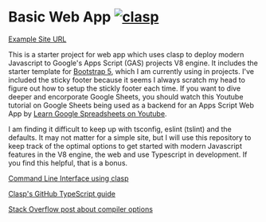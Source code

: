 # Basic Web App [![clasp](https://img.shields.io/badge/built%20with-clasp-4285f4.svg)](https://github.com/google/clasp)

[Example Site URL](https://script.google.com/a/macros/dishs.tp.edu.tw/s/AKfycbxVF3ohFTl_Y6KkQ8R8Vyv5O9jxvjPWvRTltdiERLA4NU-UFPoI/exec)

This is a starter project for web app which uses clasp to deploy modern Javascript to Google's Apps Script (GAS) projects V8 engine.  It includes the starter template for [Bootstrap 5](https://v5.getbootstrap.com/), which I am currently using in projects.  I've included the sticky footer because it seems I always scratch my head to figure out how to setup the stickly footer each time. If you want to dive deeper and encorporate Google Sheets, you should  watch this Youtube tutorial on Google Sheets being used as a backend for an Apps Script Web App by [Learn Google Spreadsheets on Youtube](https://www.youtube.com/playlist?list=PLv9Pf9aNgemt82hBENyneRyHnD-zORB3l).

I am finding it difficult to keep up with tsconfig, eslint (tslint) and the defaults.  It may not matter for a simple site, but I will use this repository to keep track of the optimal options to get started with modern Javascript features in the V8 engine, the web and use Typescript in development. If you find this helpful, that is a bonus.

[Command Line Interface using clasp](https://developers.google.com/apps-script/guides/clasp)

[Clasp's GitHub TypeScript guide](https://github.com/google/clasp/blob/master/docs/typescript.md)

[Stack Overflow post about compiler options](https://stackoverflow.com/questions/42093758/need-clarification-of-the-target-and-lib-compiler-options)